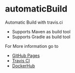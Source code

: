 # automaticBuild

Automatic Build with travis.ci
  - Supports Maven as build tool
  - Supports Gradle as build tool

For More information go to
  - [GitHub Pages](https://patrickeklund.github.io/automaticBuild/)
  - [Travis CI](https://travis-ci.org/patrickeklund/automaticBuild)
  - [DockerHub](https://hub.docker.com/r/patrickeklund/automaticbuild/)
